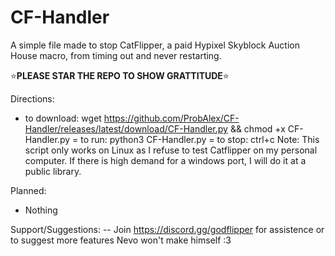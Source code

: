 # CF-Handler
A simple file made to stop CatFlipper, a paid Hypixel Skyblock Auction House macro, from timing out and never restarting.

⭐**PLEASE STAR THE REPO TO SHOW GRATTITUDE**⭐

Directions:
- to download: wget https://github.com/ProbAlex/CF-Handler/releases/latest/download/CF-Handler.py && chmod +x CF-Handler.py
= to run: python3 CF-Handler.py
= to stop: ctrl+c
Note: This script only works on Linux as I refuse to test Catflipper on my personal computer. If there is high demand for a windows port, I will do it at a public library.

Planned:
+ Nothing

Support/Suggestions:
-- Join https://discord.gg/godflipper for assistence or to suggest more features Nevo won't make himself :3
